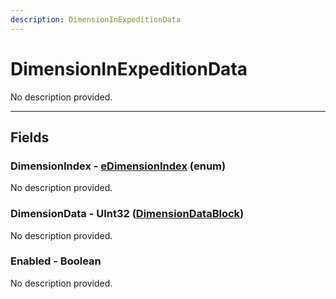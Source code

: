 ```yaml
---
description: DimensionInExpeditionData
---
```


# DimensionInExpeditionData

No description provided.

***

## Fields

### DimensionIndex - [eDimensionIndex](../enum-types.md#edimensionindex) (enum)

No description provided.

### DimensionData - UInt32 ([DimensionDataBlock](../datablocks/main/dimension.md))

No description provided.

### Enabled - Boolean

No description provided.
